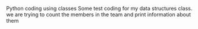 Python coding using classes
Some test coding for my data structures class.
we are trying to count the members in the team and print information about them
